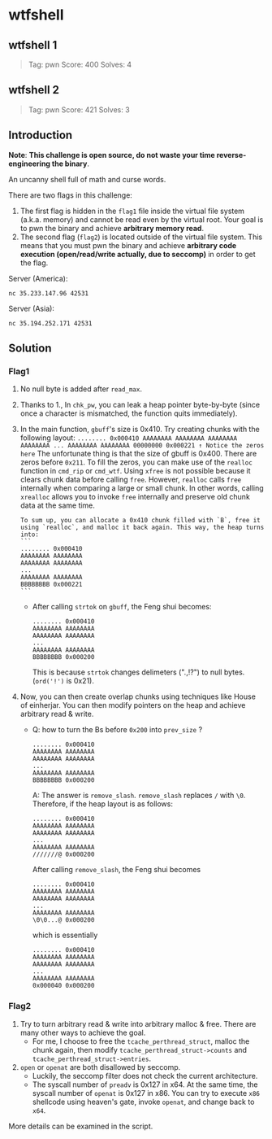 # wtfshell

## wtfshell 1
> Tag: pwn
> Score: 400
> Solves: 4

## wtfshell 2
> Tag: pwn
> Score: 421
> Solves: 3

## Introduction

**Note**: **This challenge is open source, do not waste your time reverse-engineering the binary**.

An uncanny shell full of math and curse words. 

There are two flags in this challenge:
1. The first flag is hidden in the `flag1` file inside the virtual file system (a.k.a. memory) and cannot be read even by the virtual root. Your goal is to pwn the binary and achieve **arbitrary memory read**.
2. The second flag (`flag2`) is located outside of the virtual file system. This means that you must pwn the binary and achieve **arbitrary code execution (open/read/write actually, due to seccomp)** in order to get the flag.

Server (America):
```
nc 35.233.147.96 42531
```
Server (Asia): 
```
nc 35.194.252.171 42531
```

## Solution

### Flag1
1. No null byte is added after `read_max`.
2. Thanks to 1., In `chk_pw`, you can leak a heap pointer byte-by-byte (since once a character is mismatched, the function quits immediately).
3.  In the main function, `gbuff`'s size is 0x410. Try creating chunks with the following layout:
        ```
        ........ 0x000410
        AAAAAAAA AAAAAAAA
        AAAAAAAA AAAAAAAA
        ...
        AAAAAAAA AAAAAAAA
        00000000 0x000221
        ↑
        Notice the zeros here
        ```
        The unfortunate thing is that the size of gbuff is 0x400. There are zeros before `0x211`.
	To fill the zeros, you can make use of the `realloc` function in `cmd_rip` or `cmd_wtf`.
        Using `xfree` is not possible because it clears chunk data before calling `free`. However, `realloc` calls `free` internally when comparing a large or small chunk. In other words, calling `xrealloc` allows you to invoke `free` internally and preserve old chunk data at the same time.

        To sum up, you can allocate a 0x410 chunk filled with `B`, free it using `realloc`, and malloc it back again. This way, the heap turns into:
        ```
        ........ 0x000410
        AAAAAAAA AAAAAAAA
        AAAAAAAA AAAAAAAA
        ...
        AAAAAAAA AAAAAAAA
        BBBBBBBB 0x000221
        ```
        
    * After calling `strtok` on `gbuff`, the Feng shui becomes:
        ```
        ........ 0x000410
        AAAAAAAA AAAAAAAA
        AAAAAAAA AAAAAAAA
        ...
        AAAAAAAA AAAAAAAA
        BBBBBBBB 0x000200
        ```

        This is because `strtok` changes delimeters (".,!?") to null bytes. (`ord('!')` is 0x21).
4. Now, you can then create overlap chunks using techniques like House of einherjar. You can then modify pointers on the heap and achieve arbitrary read & write.
	* Q: how to turn the Bs before `0x200` into `prev_size` ?
        ```
        ........ 0x000410
        AAAAAAAA AAAAAAAA
        AAAAAAAA AAAAAAAA
        ...
        AAAAAAAA AAAAAAAA
        BBBBBBBB 0x000200
        ```

        A: The answer is `remove_slash`. `remove_slash` replaces `/` with `\0`. Therefore, if the heap layout is as follows:

        ```
        ........ 0x000410
        AAAAAAAA AAAAAAAA
        AAAAAAAA AAAAAAAA
        ...
        AAAAAAAA AAAAAAAA
        ///////@ 0x000200
        ```
        After calling `remove_slash`, the Feng shui becomes
        ```
        ........ 0x000410
        AAAAAAAA AAAAAAAA
        AAAAAAAA AAAAAAAA
        ...
        AAAAAAAA AAAAAAAA
        \0\0...@ 0x000200
        ```
        which is essentially
        ```
        ........ 0x000410
        AAAAAAAA AAAAAAAA
        AAAAAAAA AAAAAAAA
        ...
        AAAAAAAA AAAAAAAA
        0x000040 0x000200
        ```

### Flag2
1. Try to turn arbitrary read & write into arbitrary malloc & free. There are many other ways to achieve the goal.
	* For me, I choose to free the `tcache_perthread_struct`, malloc the chunk again, then modify `tcache_perthread_struct->counts` and `tcache_perthread_struct->entries`.
2. `open` or `openat` are both disallowed by seccomp.
    * Luckily, the seccomp filter does not check the current architecture.
	* The syscall number of `preadv` is 0x127 in x64. At the same time, the syscall number of `openat` is 0x127 in x86. You can try to execute `x86` shellcode using heaven's gate, invoke `openat`, and change back to `x64`. 

More details can be examined in the script.

